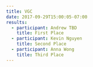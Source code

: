 ```yaml
---
title: VGC
date: 2017-09-29T15:00:05-07:00
results:
  - participant: Andrew TBD
    title: First Place
  - participant: Kevin Nguyen
    title: Second Place
  - participant: Anna Wong
    title: Third Place
---
```


